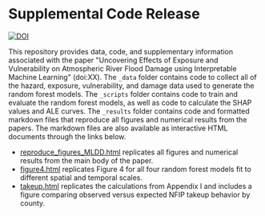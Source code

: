 # Supplemental Code Release

<a href="https://zenodo.org/badge/latestdoi/633145254"><img src="https://zenodo.org/badge/633145254.svg" alt="DOI"></a>

This repository provides data, code, and supplementary information associated with the paper "Uncovering Effects of Exposure and Vulnerability on Atmospheric River Flood Damage using Interpretable Machine Learning" (doi:XX). The `_data` folder contains code to collect all of the hazard, exposure, vulnerability, and damage data used to generate the random forest models. The `_scripts` folder contains code to train and evaluate the random forest models, as well as code to calculate the SHAP values and ALE curves. The `_results` folder contains code and formatted markdown files that reproduce all figures and numerical results from the papers. The markdown files are also available as interactive HTML documents through the links below. 

* [reproduce_figures_MLDD.html](https://corinnebowers.github.io/reproduce_figures_MLDD.html) replicates all figures and numerical results from the main body of the paper.
* [figure4.html](https://corinnebowers.github.io/MLDD_figure4.html) replicates Figure 4 for all four random forest models fit to different spatial and temporal scales.
* [takeup.html](https://corinnebowers.github.io/MLDD_takeup.html) replicates the calculations from Appendix I and includes a figure comparing observed versus expected NFIP takeup behavior by county. 
